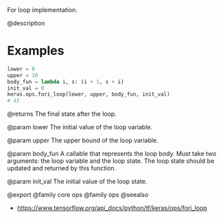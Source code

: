 For loop implementation.

@description

# Examples
```python
lower = 0
upper = 10
body_fun = lambda i, s: (i + 1, s + i)
init_val = 0
keras.ops.fori_loop(lower, upper, body_fun, init_val)
# 45
```

@returns
The final state after the loop.

@param lower
The initial value of the loop variable.

@param upper
The upper bound of the loop variable.

@param body_fun
A callable that represents the loop body. Must take two
arguments: the loop variable and the loop state. The loop state
should be updated and returned by this function.

@param init_val
The initial value of the loop state.

@export
@family core ops
@family ops
@seealso
+ <https://www.tensorflow.org/api_docs/python/tf/keras/ops/fori_loop>
